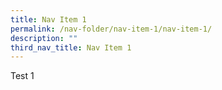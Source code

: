 ```yaml
---
title: Nav Item 1
permalink: /nav-folder/nav-item-1/nav-item-1/
description: ""
third_nav_title: Nav Item 1
---
```

Test 1